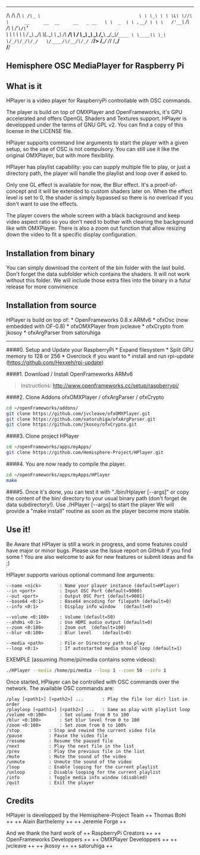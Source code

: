 
 __  __  ____    ___                                     
/\ \/\ \/\  _`\ /\_ \                                    
\ \ \_\ \ \ \L\ \//\ \      __     __  __     __   _ __  
 \ \  _  \ \ ,__/ \ \ \   /'__`\  /\ \/\ \  /'__`\/\`'__\
  \ \ \ \ \ \ \/   \_\ \_/\ \L\.\_\ \ \_\ \/\  __/\ \ \/ 
   \ \_\ \_\ \_\   /\____\ \__/.\_\\/`____ \ \____\\ \_\ 
    \/_/\/_/\/_/   \/____/\/__/\/_/ `/___/> \/____/ \/_/ 
                                       /\___/            
                                       \/__/             
                                       
Hemisphere OSC MediaPlayer for Raspberry Pi
-------------


What is it
-------------

HPlayer is a video player for RaspberryPi controllable with OSC commands.

The player is build on top of OMXPlayer and OpenFrameworks,
it's GPU accelerated and offers OpenGL Shaders and Textures support.
HPlayer is developped under the terms of GNU GPL v2.
You can find a copy of this license in the LICENSE file.

HPlayer supports command line arguments to start the player with a given setup, so the use of OSC is not compulsory. You can still use it like the original OMXPlayer, but with more flexibility.

HPlayer has playlist capability: you can supply multiple file to play, or just a directory path, the player will handle the playlist and loop over if asked to.

Only one GL effect is available for now, the Blur effect.
It's a proof-of-concept and it will be extended to custom shaders later on.
When the effect level is set to 0, the shader is simply bypassed so there is no overload if you don't want to use the effects.

The player covers the whole screen with a black background and keep video aspect ratio so you don't need to bother with clearing the background like with OMXPlayer. There is also a zoom out function that allow resizing down the video to fit a specific display configuration.


Installation from binary
-------------

You can simply download the content of the bin folder with the last build.
Don't forget the data subfolder which contains the shaders. It will not work without this folder. We will include those extra files into the binary in a futur release for more convinience


Installation from source
-------------

HPlayer is build on top of:
	* OpenFrameworks 0.8.x ARMv6
	* ofxOsc (now embedded with OF-0.8)
	* ofxOMXPlayer from jvcleave
	* ofxCrypto from jkosoy 
	* ofxArgParser from satoruhiga

---

####0. Setup and Update your RaspberryPi 
	* Expand filesystem
	* Split GPU memory to 128 or 256
	* Overclock if you want to
	* install and run rpi-update (https://github.com/Hexxeh/rpi-update)

####1. Download / Install OpenFrameworks ARMv6
>Instructions: http://www.openframeworks.cc/setup/raspberrypi/

####2. Clone Addons ofxOMXPlayer / ofxArgParser / ofxCrypto
```bash
cd ~/openFrameworks/addons/ 
git clone https://github.com/jvcleave/ofxOMXPlayer.git
git clone https://github.com/satoruhiga/ofxArgParser.git
git clone https://github.com/jkosoy/ofxCrypto.git
```

####3. Clone project HPlayer
```bash
cd ~/openFrameworks/apps/myApps/ 
git clone https://github.com/Hemisphere-Project/HPlayer.git
```

####4. You are now ready to compile the player.
```bash
cd ~/openFrameworks/apps/myApps/HPlayer
make
```

####5. Once it's done, you can test it with "./bin/Hplayer [--args]"
or copy the content of the bin/ directory to your usual binary path
(don't forget de data subdirectory!). Use ./HPlayer [--args] to start the player
We will provide a "make install" routine as soon as the player become more stable.


Use it!
-------------

Be Aware that HPlayer is still a work in progress, and some features could
have major or minor bugs. 
Please use the Issue report on GitHub if you find some ! 
You are also welcome to ask for new features or submit ideas and fix ;)

HPlayer supports various optional command line arguments:

	--name <nick>		: Name your player instance (default=HPlayer)
	--in <port> 		: Input OSC Port (default=9000)
	--out <port> 		: Output OSC Port (default=9001)
	--base64 <0:1>		: Base64 encoding for filepath (default=0)		
	--info <0:1>		: Display info window	(default=0)	

	--volume <0:100>	: Volume (default=50)
	--ahdmi <0:1>		: Use HDMI audio output	(default=0)
	--zoom <0:100>		: Zoom out	(default=100)
	--blur <0:100>		: Blur level	(default=0)
	
	--media <path>		: File or Directory path to play
	--loop <0:1>		: If autostarted media should loop (default=1)
	
EXEMPLE (assuming /home/pi/media contains some videos):
```bash
./HPlayer --media /home/pi/media --loop 1 --zoom 50 --info 1
```

Once started, HPlayer can be controlled with OSC commands over the network. 
The available OSC commands are:

	/play [<path1>] [<path2>] ...		: Play the file (or dir) list in order
	/playloop [<path1>] [<path2>] ...	: Same as play with playlist loop
	/volume <0:100>		: Set volume from 0 to 100
	/blur <0:100>		: Set blur level from 0 to 100
	/zoom <0:100>		: Set zoom from 0 to 100%
	/stop			: Stop and rewind the current video file
	/pause			: Pause the video file
	/resume			: Resume the paused file
	/next			: Play the next file in the list
	/prev			: Play the previous file in the list
	/mute			: Mute the sound of the video
	/unmute			: Unmute the sound of the video
	/loop			: Enable looping for the current playlist
	/unloop			: Disable looping for the current playlist
	/info			: Toggle media info window (disabled)
	/quit			: Exit the player


Credits
-------------

HPlayer is developped by the Hemisphere-Project Team
++ Thomas Bohl ++
++ Alain Barthelemy ++
++ Jeremie Forge ++

And we thank the hard work of 
++ RaspberryPi Creators ++
++ OpenFrameworks Developpers ++
++ OMXPlayer Developpers ++
++ jvcleave ++
++ jkosoy ++
++ satoruhiga ++





